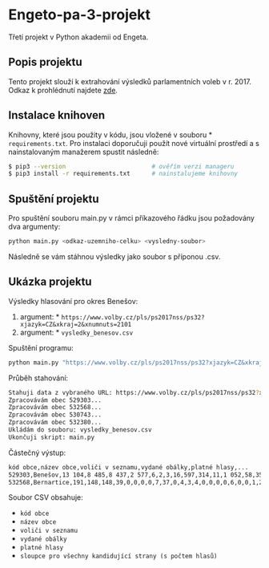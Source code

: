 # Engeto-pa-3-projekt
Třetí projekt v Python akademii od Engeta. 

## Popis projektu

Tento projekt slouží k extrahování výsledků parlamentních voleb v r. 2017. Odkaz k prohlédnutí najdete [zde](https://www.volby.cz/pls/ps2017nss/ps3?xjazyk=CZ).

## Instalace knihoven

Knihovny, které jsou použity v kódu, jsou vložené v souboru * `requirements.txt`. Pro instalaci doporučuji použít nové virtuální prostředí a s nainstalovaným manažerem spustit následně:

```bash
$ pip3 --version                        # ověřím verzi manageru 
$ pip3 install -r requirements.txt      # nainstalujeme knihovny
```
## Spuštění projektu

Pro spuštění souboru main.py v rámci příkazového řádku jsou požadovány dva argumenty:

```bash
python main.py <odkaz-uzemniho-celku> <vysledny-soubor>
```
Následně se vám stáhnou výsledky jako soubor s příponou .csv.

## Ukázka projektu

Výsledky hlasování pro okres Benešov:

1. argument: * `https://www.volby.cz/pls/ps2017nss/ps32?xjazyk=CZ&xkraj=2&xnumnuts=2101`
2. argument: * `vysledky_benesov.csv`

Spuštění programu:

```bash
python main.py "https://www.volby.cz/pls/ps2017nss/ps32?xjazyk=CZ&xkraj=2&xnumnuts=2101" vysledky_benesov.csv
```
Průběh stahování:

```bash
Stahuji data z vybraného URL: https://www.volby.cz/pls/ps2017nss/ps32?xjazyk=CZ&xkraj=2&xnumnuts=2101
Zpracovávám obec 529303...
Zpracovávám obec 532568...
Zpracovávám obec 530743...
Zpracovávám obec 532380...
Ukládám do souboru: vysledky_benesov.csv
Ukončuji skript: main.py
```
Částečný výstup:

```bash
kód obce,název obce,voliči v seznamu,vydané obálky,platné hlasy,...
529303,Benešov,13 104,8 485,8 437,2 577,6,2,3,16,597,314,11,1 052,58,35,3,6,17,21,802,10,112,109,682,414,3,948,624,5,10
532568,Bernartice,191,148,148,39,0,0,0,0,7,37,0,4,3,4,0,0,0,0,6,0,0,1,20,3,0,7,17,0,0
```

Soubor CSV obsahuje:

* `kód obce`
* `název obce`
* `voliči v seznamu`
* `vydané obálky`
* `platné hlasy`
* `sloupce pro všechny kandidující strany (s počtem hlasů)`
